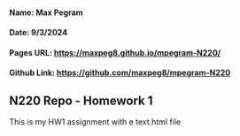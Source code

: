 #### Name: Max Pegram

#### Date: 9/3/2024

#### Pages URL: https://maxpeg8.github.io/mpegram-N220/

#### Github Link: https://github.com/maxpeg8/mpegram-N220

## N220 Repo - Homework 1

This is my HW1 assignment with e text.html file
